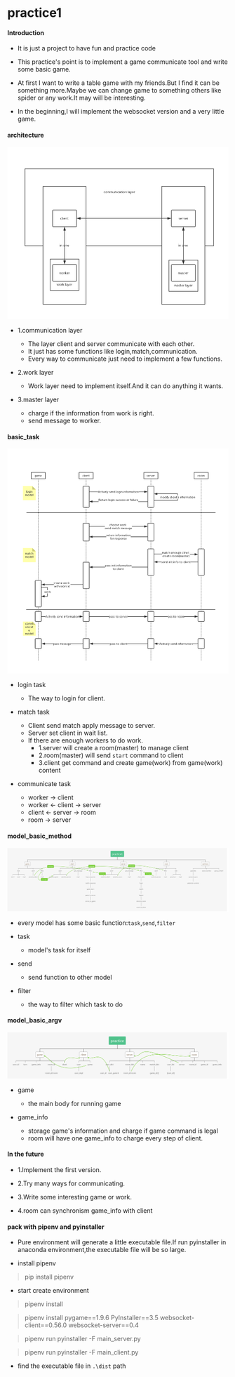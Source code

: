 # practice1


#### Introduction

* It is just a project to have fun and practice code

* This practice's point is to implement a game communicate tool and write some basic game.

* At first I want to write a table game with my friends.But I find it can be something more.Maybe we can change game to something others like spider or any work.It may will be interesting.

* In the beginning,I will implement the websocket version and a very little game.  



#### architecture

![architecture](./picture/architecture.png)

* 1.communication layer
    * The layer client and server communicate with each other.
    * It just has some functions like login,match,communication.
    * Every way to communicate just need to implement a few functions.

* 2.work layer
    * Work layer need to implement itself.And it can do anything it wants.

* 3.master layer
    * charge if the information from work is right.
    * send message to worker.

#### basic_task

![basic_task](./picture/basic_task.png)


* login task
    * The way to login for client.
   
* match task 
    * Client send match apply message to server.
    * Server set client in wait list.
    * If there are enough workers to do work.
        * 1.server will create a room(master) to manage client
        * 2.room(master) will send `start` command to client
        * 3.client get command and create game(work) from game(work) content

* communicate task
    * worker -> client
    * worker <- client -> server
    * client <- server -> room
    * room -> server



#### model_basic_method

![model_basic_method](./picture/model_basic_method.png)

* every model has some basic function:`task`,`send`,`filter`

* task
    * model's task for itself

* send
    * send function to other model

* filter
    * the way to filter which task to do

#### model_basic_argv

![model_basic_argv](./picture/model_basic_argv.png)

* game
    * the main body for running game
    
* game_info
    * storage game's information and charge if game command is legal
    * room will have one game_info to charge every step of client.

#### In the future

* 1.Implement the first version.

* 2.Try many ways for communicating.

* 3.Write some interesting game or work.

* 4.room can synchronism game_info with client


#### pack with pipenv and pyinstaller

* Pure environment will generate a little executable file.If run pyinstaller in anaconda environment,the executable file will be so large.

* install pipenv

> pip install pipenv

* start create environment

> pipenv install 

> pipenv install pygame==1.9.6 PyInstaller==3.5 websocket-client==0.56.0 websocket-server==0.4

> pipenv run pyinstaller -F main_server.py

> pipenv run pyinstaller -F main_client.py

* find the executable file in `.\dist` path